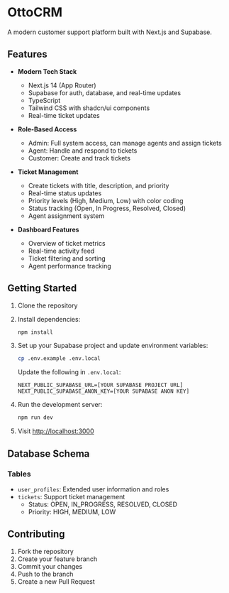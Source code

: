 # OttoCRM

A modern customer support platform built with Next.js and Supabase.

## Features

- **Modern Tech Stack**
  - Next.js 14 (App Router)
  - Supabase for auth, database, and real-time updates
  - TypeScript
  - Tailwind CSS with shadcn/ui components
  - Real-time ticket updates

- **Role-Based Access**
  - Admin: Full system access, can manage agents and assign tickets
  - Agent: Handle and respond to tickets
  - Customer: Create and track tickets

- **Ticket Management**
  - Create tickets with title, description, and priority
  - Real-time status updates
  - Priority levels (High, Medium, Low) with color coding
  - Status tracking (Open, In Progress, Resolved, Closed)
  - Agent assignment system

- **Dashboard Features**
  - Overview of ticket metrics
  - Real-time activity feed
  - Ticket filtering and sorting
  - Agent performance tracking

## Getting Started

1. Clone the repository
2. Install dependencies:
   ```bash
   npm install
   ```

3. Set up your Supabase project and update environment variables:
   ```bash
   cp .env.example .env.local
   ```
   Update the following in `.env.local`:
   ```
   NEXT_PUBLIC_SUPABASE_URL=[YOUR SUPABASE PROJECT URL]
   NEXT_PUBLIC_SUPABASE_ANON_KEY=[YOUR SUPABASE ANON KEY]
   ```

4. Run the development server:
   ```bash
   npm run dev
   ```

5. Visit [http://localhost:3000](http://localhost:3000)

## Database Schema

### Tables
- `user_profiles`: Extended user information and roles
- `tickets`: Support ticket management
  - Status: OPEN, IN_PROGRESS, RESOLVED, CLOSED
  - Priority: HIGH, MEDIUM, LOW

## Contributing

1. Fork the repository
2. Create your feature branch
3. Commit your changes
4. Push to the branch
5. Create a new Pull Request
